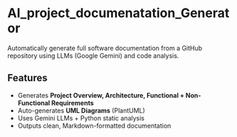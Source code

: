 # AI_project_documenatation_Generator
Automatically generate full software documentation from a GitHub repository using LLMs (Google Gemini) and code analysis.

## Features

- Generates **Project Overview, Architecture, Functional + Non-Functional Requirements**
- Auto-generates **UML Diagrams** (PlantUML)
- Uses Gemini LLMs + Python static analysis
- Outputs clean, Markdown-formatted documentation
